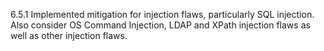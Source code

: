 6.5.1 Implemented mitigation for injection flaws, particularly SQL injection. Also consider OS Command Injection, LDAP and XPath injection flaws as well as other injection flaws. 
